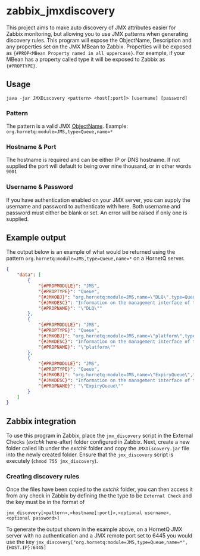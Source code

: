 # zabbix_jmxdiscovery

This project aims to make auto discovery of JMX attributes easier for Zabbix monitoring, but allowing you to use JMX patterns when generating discovery rules. This program will expose the ObjectName, Description and any properties set on the JMX MBean to Zabbix. Properties will be exposed as `{#PROP<MBean Property named in all uppercase}`. For example, if your MBean has a property called type it will be exposed to Zabbix as `{#PROPTYPE}`.

## Usage
`java -jar JMXDiscovery <pattern> <host[:port]> [username] [password]`

### Pattern
The pattern is a valid JMX [ObjectName](http://docs.oracle.com/javase/7/docs/api/javax/management/ObjectName.html). Example: `org.hornetq:module=JMS,type=Queue,name=*`

### Hostname & Port
The hostname is required and can be either IP or DNS hostname. If not supplied the port will default to being over nine thousand, or in other words `9001`

### Username & Password
If you have authentication enabled on your JMX server, you can supply the username and password to authenticate with here. Both username and password must either be blank or set. An error will be raised if only one is supplied.

## Example output
The output below is an example of what would be returned using the pattern `org.hornetq:module=JMS,type=Queue,name=*` on a HornetQ server.
```json
{
    "data": [
        {
            "{#PROPMODULE}": "JMS",
            "{#PROPTYPE}": "Queue",
            "{#JMXOBJ}": "org.hornetq:module=JMS,name=\"DLQ\",type=Queue",
            "{#JMXDESC}": "Information on the management interface of the MBean",
            "{#PROPNAME}": "\"DLQ\""
        },
        {
            "{#PROPMODULE}": "JMS",
            "{#PROPTYPE}": "Queue",
            "{#JMXOBJ}": "org.hornetq:module=JMS,name=\"platform\",type=Queue",
            "{#JMXDESC}": "Information on the management interface of the MBean",
            "{#PROPNAME}": "\"platform\""
        },
        {
            "{#PROPMODULE}": "JMS",
            "{#PROPTYPE}": "Queue",
            "{#JMXOBJ}": "org.hornetq:module=JMS,name=\"ExpiryQueue\",type=Queue",
            "{#JMXDESC}": "Information on the management interface of the MBean",
            "{#PROPNAME}": "\"ExpiryQueue\""
        }
    ]
}
```
## Zabbix integration
To use this program in Zabbix, place the `jmx_discovery` script in the External Checks (*extchk* here-after) folder configured in Zabbix. Next, create a new folder called lib under the *extchk* folder and copy the `JMXDiscovery.jar` file into the newly created folder. Ensure that the `jmx_discovery` script is executely (`chmod 755 jmx_discovery`).

### Creating discovery rules
Once the files have been copied to the *extchk* folder, you can then access it from any check in Zabbix by defining the the type to be `External Check` and the key must be in the format of 
```
jmx_discovery[<pattern>,<hostname[:port]>,<optional username>,<optional password>]
```
To generate the output shown in the example above, on a HornetQ JMX server with no authentication and a JMX remote port set to 6445 you would use the key `jmx_discovery["org.hornetq:module=JMS,type=Queue,name=*",{HOST.IP}:6445]`
